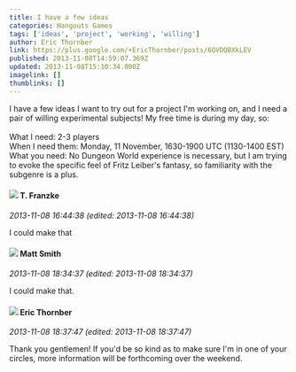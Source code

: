 ```yaml
---
title: I have a few ideas
categories: Hangouts Games
tags: ['ideas', 'project', 'working', 'willing']
author: Eric Thornber
link: https://plus.google.com/+EricThornber/posts/6QVDQBXkLEV
published: 2013-11-08T14:59:07.369Z
updated: 2013-11-08T15:10:34.000Z
imagelink: []
thumblinks: []
---
```


I have a few ideas I want to try out for a project I&#39;m working on, and I need a pair of willing experimental subjects! My free time is during my day, so:<br /><br />What I need: 2-3 players<br />When I need them: Monday, 11 November, 1630-1900 UTC (1130-1400 EST)<br />What you need: No Dungeon World experience is necessary, but I am trying to evoke the specific feel of Fritz Leiber&#39;s fantasy, so familiarity with the subgenre is a plus.
<div id='comment z13dephrwvfqtle1023euzxqzriqh3zb504'>
  <h4><img src='{{site.baseurl}}//images/avatars/110330901807759406775_photo.jpg'> T. Franzke</h4>
      <p><cite>2013-11-08 16:44:38 (edited: 2013-11-08 16:44:38)</cite></p>
        <p>I could make that</p>
</div>
        

<div id='comment z13dephrwvfqtle1023euzxqzriqh3zb504'>
  <h4><img src='{{site.baseurl}}//images/avatars/114058978089705547111_photo.jpg'> Matt Smith</h4>
      <p><cite>2013-11-08 18:34:37 (edited: 2013-11-08 18:34:37)</cite></p>
        <p>I could make that.</p>
</div>
        

<div id='comment z13dephrwvfqtle1023euzxqzriqh3zb504'>
  <h4><img src='{{site.baseurl}}//images/avatars/106863630807672029241_photo.jpg'> Eric Thornber</h4>
      <p><cite>2013-11-08 18:37:47 (edited: 2013-11-08 18:37:47)</cite></p>
        <p>Thank you gentlemen! If you&#39;d be so kind as to make sure I&#39;m in one of your circles, more information will be forthcoming over the weekend.</p>
</div>
        
